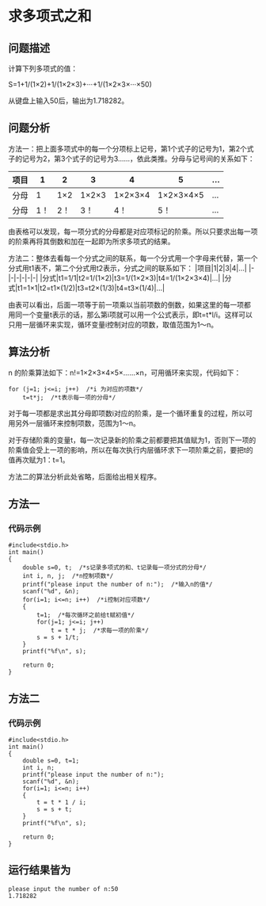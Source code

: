 # 求多项式之和
## 问题描述

计算下列多项式的值：

S=1+1/(1×2)+1/(1×2×3)+···+1/(1×2×3×···×50)

从键盘上输入50后，输出为1.718282。
## 问题分析
方法一：把上面多项式中的每一个分项标上记号，第1个式子的记号为1，第2个式 子的记号为2，第3个式子的记号为3……，依此类推。分母与记号间的关系如下：

|项目|1|2|3|4|5|…|
|-|-|-|-|-|-|-|
|分母|1|1×2|1×2×3|1×2×3×4|1×2×3×4×5|…|
|分母|1！|2！|3！|4！|5！|…|

由表格可以发现，每一项分式的分母都是对应项标记的阶乘。所以只要求出每一项的阶乘再将其倒数和加在一起即为所求多项式的结果。

方法二：整体去看每一个分式之间的联系，每一个分式用一个字母来代替，第一个分式用t1表不，第二个分式用t2表示，分式之间的联系如下：
|项目|1|2|3|4|…|
|-|-|-|-|-|-|
|分式|t1=1/1|t2=1/(1×2)|t3=1/(1×2×3)|t4=1/(1×2×3×4)|…|
|分式|t1=1×1|t2=t1×(1/2)|t3=t2×(1/3)|t4=t3×(1/4)|…|

由表可以看出，后面一项等于前一项乘以当前项数的倒数，如果这里的每一项都 用同一个变量t表示的话，那么第i项就可以用一个公式表示，即t=t*l/i。这样可以只用一层循环来实现，循环变量i控制对应的项数，取值范围为1〜n。
## 算法分析
n 的阶乘算法如下：n!=1×2×3×4×5×……×n，可用循环来实现，代码如下：
```
for (j=1; j<=i; j++)  /*i 为对应的项数*/
    t=t*j;  /*t表示每一项的分母*/
```
对于每一项都是求出其分母即项数i对应的阶乘，是一个循环重复的过程，所以可用另外一层循环来控制项数，范围为1〜n。

对于存储阶乘的变量t，每一次记录新的阶乘之前都要把其值赋为1，否则下一项的阶乘值会受上一项的影响，所以在每次执行内层循环求下一项阶乘之前，要把t的值再次赋为1：t=1。

方法二的算法分析此处省略，后面给出相关程序。
## 方法一
### 代码示例
```
#include<stdio.h>
int main()
{
    double s=0, t;  /*s记录多项式的和、t记录每一项分式的分母*/
    int i, n, j;  /*n控制项数*/
    printf("please input the number of n:");  /*输入n的值*/
    scanf("%d", &n);
    for(i=1; i<=n; i++)  /*i控制对应项数*/
    {
        t=1;  /*每次循环之前给t赋初值*/
        for(j=1; j<=i; j++)
            t = t * j;  /*求每一项的阶乘*/
        s = s + 1/t;
    }
    printf("%f\n", s);
   
    return 0;
}
```
## 方法二
### 代码示例
```
#include<stdio.h>
int main()
{
    double s=0, t=1;
    int i, n;
    printf("please input the number of n:");
    scanf("%d", &n);
    for(i=1; i<=n; i++)
    {
        t = t * 1 / i;
        s = s + t;
    }
    printf("%f\n", s);
   
    return 0;
}
```
## 运行结果皆为
```
please input the number of n:50
1.718282
```

